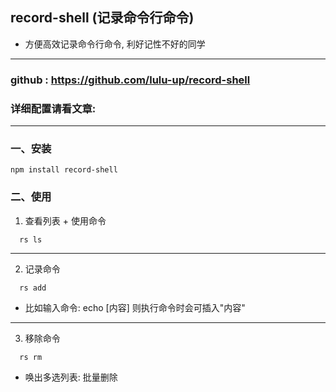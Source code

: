 ## record-shell (记录命令行命令)

* 方便高效记录命令行命令, 利好记性不好的同学

<hr>

### github : https://github.com/lulu-up/record-shell

### 详细配置请看文章: 

<hr>

### 一、安装

```shell
npm install record-shell
```

### 二、使用

1. 查看列表 + 使用命令

```shell
  rs ls
```

<hr>

2. 记录命令

```shell
  rs add
```

- 比如输入命令: echo [内容]  则执行命令时会可插入"内容"

<hr>

3. 移除命令

```shell
  rs rm

```

- 唤出多选列表: 批量删除
